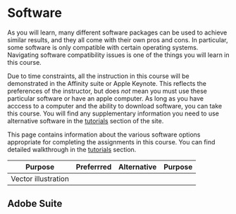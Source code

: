 # Software

As you will learn, many different software packages can be used to achieve similar results, and they all come with their own pros and cons. In particular, some software is only compatible with certain operating systems. Navigating software compatibility issues is one of the things you will learn in  this course. 

Due to time constraints, all the instruction in this course will be demonstrated in the Affinity suite or Apple Keynote. This reflects the preferences of the instructor, but does *not* mean you must use these particular software or have an apple computer. As long as you have acccess to a computer and the ability to download software, you can take this course. You will find any supplementary information you need to use alternative software in the [tutorials](/tutorials) section of the site. 

This page contains information about the various software options appropriate for completing the assignments in this course. You can find detailed walkthrough in the [tutorials](/tutorials) section. 


| Purpose              | Preferrred | Alternative | Purpose |
| -------------------- | ---------- | ----------- | ------- |
| Vector illustration  | 

## Adobe Suite
